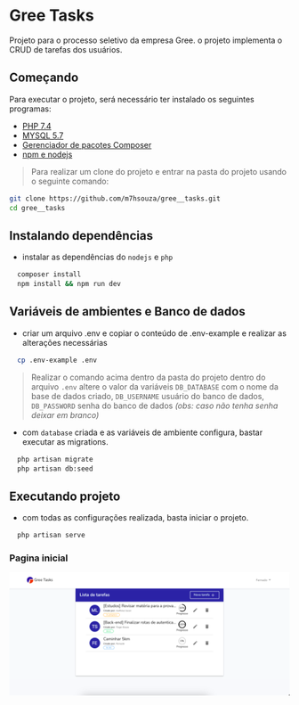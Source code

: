# Gree Tasks

Projeto para o processo seletivo da empresa Gree. o projeto implementa o CRUD de tarefas dos usuários.

## Começando

Para executar o projeto, será necessário ter instalado os seguintes programas:
- [PHP 7.4](https://www.php.net/downloads.php)
- [MYSQL 5.7](https://www.mysql.com/downloads/)
- [Gerenciador de pacotes Composer](https://getcomposer.org/download/)
- [npm e nodejs](https://nodejs.org/en/download/)

> Para realizar um clone do projeto e entrar na pasta do projeto usando o seguinte comando:

```bash
git clone https://github.com/m7hsouza/gree__tasks.git
cd gree__tasks
```

## Instalando dependências

- instalar as dependências do `nodejs` e `php`

```bash
  composer install
  npm install && npm run dev
```

## Variáveis de ambientes e Banco de dados

- criar um arquivo .env e copiar o conteúdo de .env-example e realizar as alterações necessárias

```bash
  cp .env-example .env
```

> Realizar o comando acima dentro da pasta do projeto
> dentro do arquivo `.env` altere o valor da variáveis `DB_DATABASE` com o nome da base de dados criado, `DB_USERNAME` usuário do banco de dados, `DB_PASSWORD` senha do banco de dados *(obs: caso não tenha senha deixar em branco)*

- com `database` criada e as variáveis de ambiente configura, bastar executar as migrations.

```bash
  php artisan migrate
  php artisan db:seed
```

## Executando projeto

- com todas as configurações realizada, basta iniciar o projeto.
```bash
  php artisan serve
```

### Pagina inicial
![alt text](github/img/tela-inicial.png "Tela inicial")
